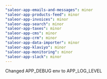 ```yaml
---
"saleor-app-emails-and-messages": minor
"saleor-app-products-feed": minor
"saleor-app-invoices": minor
"saleor-app-search": minor
"saleor-app-taxes": minor
"saleor-app-cms": minor
"saleor-app-crm": minor
"saleor-app-data-importer": minor
"saleor-app-klaviyo": minor
"saleor-app-monitoring": minor
"saleor-app-slack": minor
---
```


Changed APP_DEBUG env to APP_LOG_LEVEL
